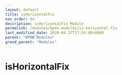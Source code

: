 ```yaml
---
layout: default
title: isHorizontalFix 
nav_order: 44
description: isHorizontalFix Module
permalink: /modules/bpmn-modules/is-horizontal-fix
last_modified_date: 2020-04-27T17:54:08+0000
parent: "BPMN Modules"
grand_parent: "Modules"
---
```


# isHorizontalFix